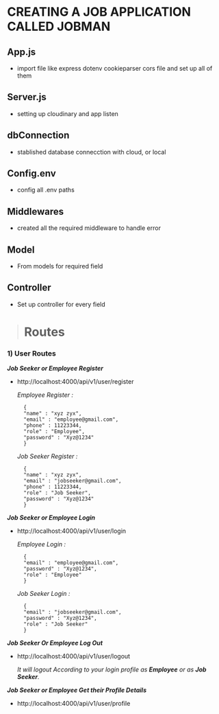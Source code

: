 # CREATING A JOB APPLICATION CALLED JOBMAN

## App.js

- import file like express dotenv cookieparser cors file and set up all of them

## Server.js

- setting up cloudinary and app listen

## dbConnection

- stablished database connecction with cloud, or local

## Config.env

- config all .env paths

## Middlewares

- created all the required middleware to handle error

## Model

- From models for required field

## Controller

- Set up controller for every field

> # Routes 

### 1) User Routes

***Job Seeker or Employee Register***

- http://localhost:4000/api/v1/user/register

    *Employee Register :*
    
        {
        "name" : "xyz zyx",
        "email" : "employee@gmail.com",
        "phone" : 11223344,
        "role" : "Employee",
        "password" : "Xyz@1234"
        }

    *Job Seeker Register :*

        {
        "name" : "xyz zyx",
        "email" : "jobseeker@gmail.com",
        "phone" : 11223344,
        "role" : "Job Seeker",
        "password" : "Xyz@1234"
        }

***Job Seeker or  Employee Login***

- http://localhost:4000/api/v1/user/login

    *Employee Login :* 

        {
        "email" : "employee@gmail.com",
        "password" : "Xyz@1234",
        "role" : "Employee"
        }

    *Job Seeker Login :*

        {
        "email" : "jobseeker@gmail.com",
        "password" : "Xyz@1234",
        "role" : "Job Seeker"
        }



***Job Seeker Or Employee Log Out***

-   http://localhost:4000/api/v1/user/logout

    *It will logout According to your login profile as **Employee** or  as **Job Seeker**.*

***Job Seeker or Employee Get their Profile Details***

-   http://localhost:4000/api/v1/user/profile
